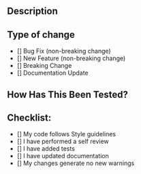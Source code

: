 ## Description
<!-- Brief description of changes -->

## Type of change
- [] Bug Fix (non-breaking change)
- [] New Feature (non-breaking change)
- [] Breaking Change
- [] Documentation Update

## How Has This Been Tested?
<!-- Describe test cases -->

## Checklist:
- [] My code follows Style guidelines
- [] I have performed a self review
- [] I have added tests
- [] I have updated documentation
- [] My changes generate no new warnings
